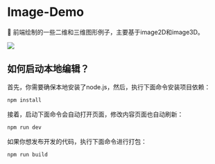 # Image-Demo
🌾  前端绘制的一些二维和三维图形例子，主要基于image2D和image3D。

<img align="center" src="https://github.com/yelloxing/Image-Demo/blob/master/preview.png">

如何启动本地编辑？
--------------------------------------
首先，你需要确保本地安装了node.js，然后，执行下面命令安装项目依赖：

```bash
npm install
```

接着，启动下面命令会自动打开页面，修改内容页面也自动刷新：

```bash
npm run dev
```

如果你想发布开发的代码，执行下面命令进行打包：

```bash
npm run build
```